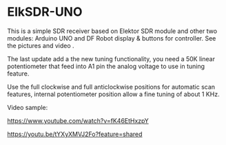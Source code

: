 # ElkSDR-UNO
This is a simple SDR receiver based on Elektor SDR module and other two modules: Arduino UNO and DF Robot display &amp; 
buttons for controller. See the pictures and video .

The last update add a the new tuning functionality, you need a 50K linear potentiometer that feed into A1 pin
the analog voltage to use in tuning feature.

Use the full clockwise and full anticlockwise positions for automatic scan features, internal potentiometer position allow a 
fine tuning of about 1 KHz.


Video sample: 

https://www.youtube.com/watch?v=fK46EtHxzpY

https://youtu.be/tYXyXMVJ2Fo?feature=shared



